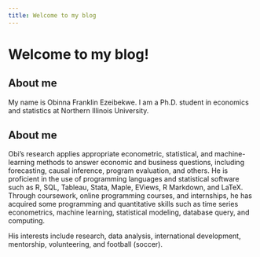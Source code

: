```yaml
---
title: Welcome to my blog
---
```


# Welcome to my blog!

## About me

My name is Obinna Franklin Ezeibekwe. I am a Ph.D. student in economics and statistics at Northern Illinois University.

## About me

Obi’s research applies appropriate econometric, statistical, and machine-learning methods to answer economic and business questions, including forecasting, causal inference, program evaluation, and others. He is proficient in the use of programming languages and statistical software such as R, SQL, Tableau, Stata, Maple, EViews, R Markdown, and LaTeX. Through coursework, online programming courses, and internships, he has acquired some programming and quantitative skills such as time series econometrics, machine learning, statistical modeling, database query, and computing.

His interests include research, data analysis, international development, mentorship, volunteering, and football (soccer).
